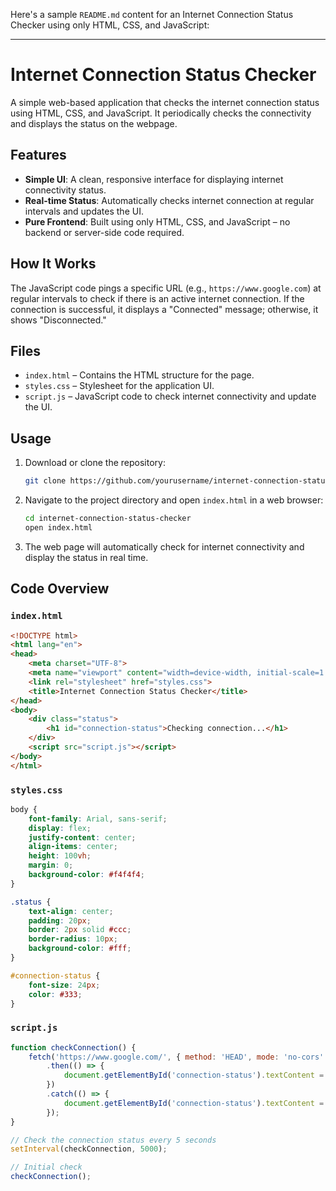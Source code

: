 Here's a sample `README.md` content for an Internet Connection Status Checker using only HTML, CSS, and JavaScript:

---

# Internet Connection Status Checker

A simple web-based application that checks the internet connection status using HTML, CSS, and JavaScript. It periodically checks the connectivity and displays the status on the webpage.

## Features

- **Simple UI**: A clean, responsive interface for displaying internet connectivity status.
- **Real-time Status**: Automatically checks internet connection at regular intervals and updates the UI.
- **Pure Frontend**: Built using only HTML, CSS, and JavaScript – no backend or server-side code required.

## How It Works

The JavaScript code pings a specific URL (e.g., `https://www.google.com`) at regular intervals to check if there is an active internet connection. If the connection is successful, it displays a "Connected" message; otherwise, it shows "Disconnected."

## Files

- `index.html` – Contains the HTML structure for the page.
- `styles.css` – Stylesheet for the application UI.
- `script.js` – JavaScript code to check internet connectivity and update the UI.

## Usage

1. Download or clone the repository:

    ```bash
    git clone https://github.com/yourusername/internet-connection-status-checker.git
    ```

2. Navigate to the project directory and open `index.html` in a web browser:

    ```bash
    cd internet-connection-status-checker
    open index.html
    ```

3. The web page will automatically check for internet connectivity and display the status in real time.

## Code Overview

### `index.html`

```html
<!DOCTYPE html>
<html lang="en">
<head>
    <meta charset="UTF-8">
    <meta name="viewport" content="width=device-width, initial-scale=1.0">
    <link rel="stylesheet" href="styles.css">
    <title>Internet Connection Status Checker</title>
</head>
<body>
    <div class="status">
        <h1 id="connection-status">Checking connection...</h1>
    </div>
    <script src="script.js"></script>
</body>
</html>
```

### `styles.css`

```css
body {
    font-family: Arial, sans-serif;
    display: flex;
    justify-content: center;
    align-items: center;
    height: 100vh;
    margin: 0;
    background-color: #f4f4f4;
}

.status {
    text-align: center;
    padding: 20px;
    border: 2px solid #ccc;
    border-radius: 10px;
    background-color: #fff;
}

#connection-status {
    font-size: 24px;
    color: #333;
}
```

### `script.js`

```js
function checkConnection() {
    fetch('https://www.google.com/', { method: 'HEAD', mode: 'no-cors' })
        .then(() => {
            document.getElementById('connection-status').textContent = 'Connected';
        })
        .catch(() => {
            document.getElementById('connection-status').textContent = 'Disconnected';
        });
}

// Check the connection status every 5 seconds
setInterval(checkConnection, 5000);

// Initial check
checkConnection();
```

